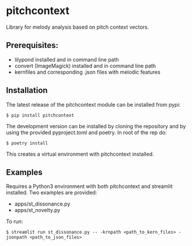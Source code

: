 # pitchcontext
Library for melody analysis based on pitch context vectors.

## Prerequisites:
- lilypond installed and in command line path
- convert (ImageMagick) installed and in command line path
- kernfiles and corresponding .json files with melodic features

## Installation
The latest release of the pitchcontext module can be installed from pypi:
```
$ pip install pitchcontext
```

The development version can be installed by cloning the repository and by using the provided pyproject.toml and poetry. In root of the rep do:
```
$ poetry install
```
This creates a virtual environment with pitchcontext installed.

## Examples
Requires a Python3 environment with both pitchcontext and streamlit installed.
Two examples are provided:
- apps/st_dissonance.py
- apps/st_novelty.py

To run:
```
$ streamlit run st_dissonance.py -- -krnpath <path_to_kern_files> -jsonpath <path_to_json_files>
```
